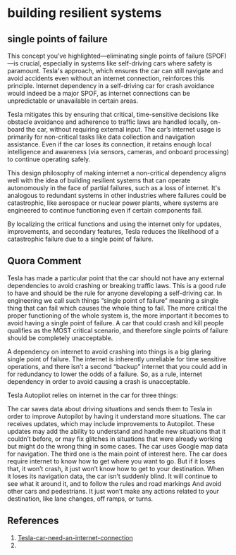 # building resilient systems

## single points of failure

This concept you’ve highlighted—eliminating single points of failure (SPOF)—is crucial, especially in systems like self-driving cars where safety is paramount. Tesla's approach, which ensures the car can still navigate and avoid accidents even without an internet connection, reinforces this principle. Internet dependency in a self-driving car for crash avoidance would indeed be a major SPOF, as internet connections can be unpredictable or unavailable in certain areas. 

Tesla mitigates this by ensuring that critical, time-sensitive decisions like obstacle avoidance and adherence to traffic laws are handled locally, on-board the car, without requiring external input. The car’s internet usage is primarily for non-critical tasks like data collection and navigation assistance. Even if the car loses its connection, it retains enough local intelligence and awareness (via sensors, cameras, and onboard processing) to continue operating safely.

This design philosophy of making internet a non-critical dependency aligns well with the idea of building resilient systems that can operate autonomously in the face of partial failures, such as a loss of internet. It's analogous to redundant systems in other industries where failures could be catastrophic, like aerospace or nuclear power plants, where systems are engineered to continue functioning even if certain components fail.

By localizing the critical functions and using the internet only for updates, improvements, and secondary features, Tesla reduces the likelihood of a catastrophic failure due to a single point of failure.

## Quora Comment

Tesla has made a particular point that the car should not have any external dependencies to avoid crashing or breaking traffic laws. This is a good rule to have and should be the rule for anyone developing a self-driving car. In engineering we call such things “single point of failure” meaning a single thing that can fail which causes the whole thing to fail. The more critical the proper functioning of the whole system is, the more important it becomes to avoid having a single point of failure. A car that could crash and kill people qualifies as the MOST critical scenario, and therefore single points of failure should be completely unacceptable.

A dependency on internet to avoid crashing into things is a big glaring single point of failure. The internet is inherently unreliable for time sensitive operations, and there isn’t a second “backup” internet that you could add in for redundancy to lower the odds of a failure. So, as a rule, internet dependency in order to avoid causing a crash is unacceptable.

Tesla Autopilot relies on internet in the car for three things:

The car saves data about driving situations and sends them to Tesla in order to improve Autopilot by having it understand more situations.
The car receives updates, which may include improvements to Autopilot. These updates may add the ability to understand and handle new situations that it couldn’t before, or may fix glitches in situations that were already working but might do the wrong thing in some cases.
The car uses Google map data for navigation.
The third one is the main point of interest here. The car does require internet to know how to get where you want to go. But if it loses that, it won’t crash, it just won’t know how to get to your destination. When it loses its navigation data, the car isn’t suddenly blind. It will continue to see what it around it, and to follow the rules and road markings And avoid other cars and pedestrians. It just won’t make any actions related to your destination, like lane changes, off ramps, or turns.

## References
1. [Tesla-car-need-an-internet-connection](https://www.quora.com/Does-the-Tesla-car-need-an-internet-connection-to-run-the-autopilot-If-so-what-is-the-minimum-internet-speed-required-for-the-auto-pilot-to-work-as-it-should)
2. 